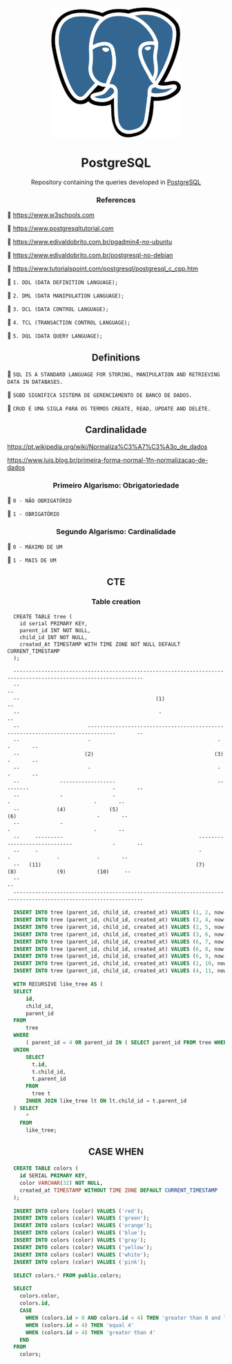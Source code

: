 <p align="center"><img height=300 width=300 src="Postgresql_elephant.svg"></p>

<h1 align="center">PostgreSQL</h1>

<p align="center">Repository containing the queries developed in <a href="https://www.postgresql.org">PostgreSQL</a></p>

<h3 align="center">References</h3>

<span>👹</span> <a href="https://www.w3schools.com">https://www.w3schools.com</a>

<span>👹</span> <a href="https://www.postgresqltutorial.com">https://www.postgresqltutorial.com</a>

<span>👹</span> <a href="https://www.edivaldobrito.com.br/pgadmin4-no-ubuntu">https://www.edivaldobrito.com.br/pgadmin4-no-ubuntu</a>

<span>👹</span> <a href="https://www.edivaldobrito.com.br/postgresql-no-debian">https://www.edivaldobrito.com.br/postgresql-no-debian</a>

<span>👹</span> <a href="https://www.tutorialspoint.com/postgresql/postgresql_c_cpp.htm">https://www.tutorialspoint.com/postgresql/postgresql_c_cpp.htm</a>

<span>🧷</span> <span>`1. DDL (DATA DEFINITION LANGUAGE);`</span>

<span>🧷</span> <span>`2. DML (DATA MANIPULATION LANGUAGE);`</span>

<span>🧷</span> <span>`3. DCL (DATA CONTROL LANGUAGE);`</span>

<span>🧷</span> <span>`4. TCL (TRANSACTION CONTROL LANGUAGE);`</span>

<span>🧷</span> <span>`5. DQL (DATA QUERY LANGUAGE);`</span>

<h2 align="center">Definitions</h2>

<span>📀</span> <span>`SQL IS A STANDARD LANGUAGE FOR STORING, MANIPULATION AND RETRIEVING DATA IN DATABASES.`</span>

<span>📀</span> <span>`SGBD SIGNIFICA SISTEMA DE GERENCIAMENTO DE BANCO DE DADOS.`</span>

<span>📀</span> <span>`CRUD É UMA SIGLA PARA OS TERMOS CREATE, READ, UPDATE AND DELETE.`</span>

<h2 align="center">Cardinalidade</h2>

<a href="https://pt.wikipedia.org/wiki/Normaliza%C3%A7%C3%A3o_de_dados">https://pt.wikipedia.org/wiki/Normaliza%C3%A7%C3%A3o_de_dados</a>

<a href="https://www.luis.blog.br/primeira-forma-normal-1fn-normalizacao-de-dados">https://www.luis.blog.br/primeira-forma-normal-1fn-normalizacao-de-dados</a>

<h3 align="center">Primeiro Algarismo: Obrigatoriedade</h3>

🌂 `0 - NÃO OBRIGATÓRIO`

🌂 `1 - OBRIGATÓRIO`

<h3 align="center">Segundo Algarismo: Cardinalidade</h3>

🌂 `0 - MÁXIMO DE UM`

🌂 `1 - MAIS DE UM`

<h2 align="center">CTE</h2>

<h3 align="center">Table creation</h3>

```
  CREATE TABLE tree (
    id serial PRIMARY KEY,
    parent_id INT NOT NULL,
    child_id INT NOT NULL,
    created_At TIMESTAMP WITH TIME ZONE NOT NULL DEFAULT CURRENT_TIMESTAMP
  );
```

```
  ----------------------------------------------------------------------------------------------------------------
  --                                                                                                            --
  --                                            (1)                                                             --
  --                                             -                                                              --
  --                      -------------------------------------------------------------------------------       --
  --                      -                                         -                                   -       --
  --                     (2)                                       (3)                                  -       --
  --                      -                                         -                                   -       --
  --             ------------------                                 ---------                           -       --
  --             -                -                                         -                           -       --
  --            (4)              (5)                                       (6)                          -       --
  --             -                                                          -                           -       --
  --     ---------                                            -----------------------------             -       --
  --     -                                                    -            -               -            -       --
  --   (11)                                                  (7)          (8)             (9)          (10)     --
  --                                                                                                            --
  ----------------------------------------------------------------------------------------------------------------
```

```sql
  INSERT INTO tree (parent_id, child_id, created_at) VALUES (1, 2, now());
  INSERT INTO tree (parent_id, child_id, created_at) VALUES (2, 4, now());
  INSERT INTO tree (parent_id, child_id, created_at) VALUES (2, 5, now());
  INSERT INTO tree (parent_id, child_id, created_at) VALUES (3, 6, now());
  INSERT INTO tree (parent_id, child_id, created_at) VALUES (6, 7, now());
  INSERT INTO tree (parent_id, child_id, created_at) VALUES (6, 8, now());
  INSERT INTO tree (parent_id, child_id, created_at) VALUES (6, 9, now());
  INSERT INTO tree (parent_id, child_id, created_at) VALUES (1, 10, now());
  INSERT INTO tree (parent_id, child_id, created_at) VALUES (4, 11, now());
```

```sql
  WITH RECURSIVE like_tree AS (
  SELECT
      id,
      child_id,
      parent_id
  FROM
      tree
  WHERE
      ( parent_id = 4 OR parent_id IN ( SELECT parent_id FROM tree WHERE child_id = 4 ) ) -- TENTAR ARRUMAR AQUI, RETORNANDO TODOS OS PARENTS
  UNION
      SELECT
        t.id,
        t.child_id,
        t.parent_id
      FROM
        tree t
      INNER JOIN like_tree lt ON lt.child_id = t.parent_id
  ) SELECT
      *
    FROM
      like_tree;
```

<h2 align="center">CASE WHEN</h2>

```sql
  CREATE TABLE colors (
    id SERIAL PRIMARY KEY,
    color VARCHAR(32) NOT NULL,
    created_at TIMESTAMP WITHOUT TIME ZONE DEFAULT CURRENT_TIMESTAMP
  );
```

```sql
  INSERT INTO colors (color) VALUES ('red');
  INSERT INTO colors (color) VALUES ('green');
  INSERT INTO colors (color) VALUES ('orange');
  INSERT INTO colors (color) VALUES ('blue');
  INSERT INTO colors (color) VALUES ('gray');
  INSERT INTO colors (color) VALUES ('yellow');
  INSERT INTO colors (color) VALUES ('white');
  INSERT INTO colors (color) VALUES ('pink');
```

```sql
  SELECT colors.* FROM public.colors;
```

```sql
  SELECT
    colors.color,
    colors.id,
    CASE
      WHEN (colors.id > 0 AND colors.id < 4) THEN 'greater than 0 and less than 4'
      WHEN (colors.id = 4) THEN 'equal 4'
      WHEN (colors.id > 4) THEN 'greater than 4'
    END
  FROM
    colors;
```